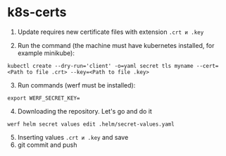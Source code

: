 # k8s-certs


1)  Update requires new certificate files with extension ``.crt и .key``

2)  Run the command (the machine must have kubernetes installed, for example minikube):

```
kubectl create --dry-run='client' -o=yaml secret tls myname --cert=<Path to file .crt> --key=<Path to file .key>
```

3) Run commands (werf must be installed):
```
export WERF_SECRET_KEY=
```
4) Downloading the repository. Let's go and do it
```
werf helm secret values edit .helm/secret-values.yaml
```
5) Inserting values ``.crt и .key`` and save
6) git commit and push